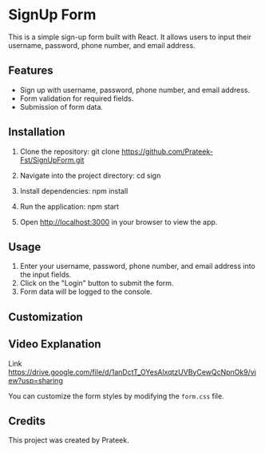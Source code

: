 # SignUp Form

This is a simple sign-up form built with React. It allows users to input their username, password, phone number, and email address.

## Features

- Sign up with username, password, phone number, and email address.
- Form validation for required fields.
- Submission of form data.

## Installation

1. Clone the repository:
 git clone  https://github.com/Prateek-Fst/SignUpForm.git
2. Navigate into the project directory:
 cd sign
3. Install dependencies:
 npm install
4. Run the application:
 npm start

5. Open [http://localhost:3000](http://localhost:3000) in your browser to view the app.

## Usage

1. Enter your username, password, phone number, and email address into the input fields.
2. Click on the "Login" button to submit the form.
3. Form data will be logged to the console.

## Customization
## Video Explanation
Link https://drive.google.com/file/d/1anDctT_OYesAlxqtzUVByCewQcNpnOk9/view?usp=sharing

You can customize the form styles by modifying the `form.css` file.

## Credits

This project was created by Prateek.

